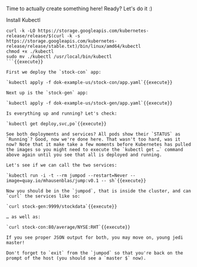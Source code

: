 Time to actually create something here! Ready? Let's do it :)

Install Kubectl

```
curl -k -LO https://storage.googleapis.com/kubernetes-release/release/$(curl -k -s https://storage.googleapis.com/kubernetes-release/release/stable.txt)/bin/linux/amd64/kubectl
chmod +x ./kubectl
sudo mv ./kubectl /usr/local/bin/kubectl
```{{execute}}

First we deploy the `stock-con` app:

`kubectl apply -f dok-example-us/stock-con/app.yaml`{{execute}}

Next up is the `stock-gen` app:

`kubectl apply -f dok-example-us/stock-gen/app.yaml`{{execute}}

Is everything up and running? Let's check:

`kubectl get deploy,svc,po`{{execute}}

See both deployments and services? All pods show their `STATUS` as `Running`? Good, now we're done here. That wasn't too hard, was it now? Note that it make take a few moments before Kubernetes has pulled the images so you might need to execute the `kubectl get …` command above again until you see that all is deployed and running.

Let's see if we can call the two services:

`kubectl run -i -t --rm jumpod --restart=Never --image=quay.io/mhausenblas/jump:v0.1 -- sh`{{execute}}

Now you should be in the `jumpod`, that is inside the cluster, and can `curl` the services like so:

`curl stock-gen:9999/stockdata`{{execute}}

… as well as:

`curl stock-con:80/average/NYSE:RHT`{{execute}}

If you see proper JSON output for both, you may move on, young jedi master!

Don't forget to `exit` from the `jumpod` so that you're back on the prompt of the host (you should see a `master $` now).
